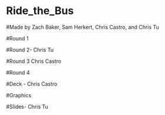 # Ride_the_Bus

#Made by Zach Baker, Sam Herkert, Chris Castro, and Chris Tu

#Round 1

#Round 2- Chris Tu

#Round 3 Chris Castro 

#Round 4

#Deck - Chris Castro 

#Graphics

#Slides- Chris Tu

